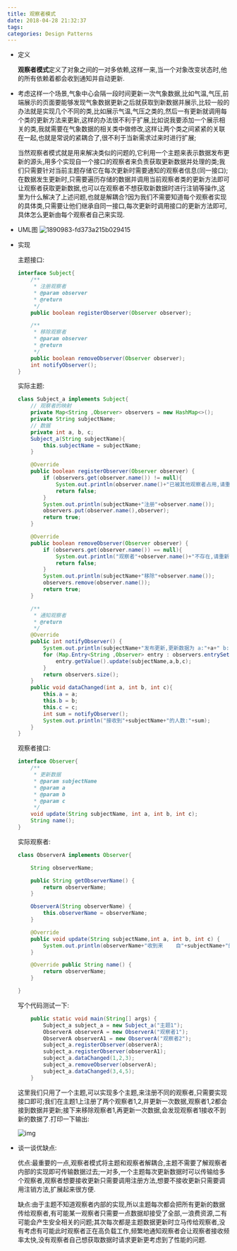 ```yaml
---
title: 观察者模式
date: 2018-04-28 21:32:37
tags:
categories: Design Patterns
---
```


- 定义

  **观察者模式**定义了对象之间的一对多依赖,这样一来,当一个对象改变状态时,他的所有依赖着都会收到通知并自动更新.<!--more-->

- 考虑这样一个场景,气象中心会隔一段时间更新一次气象数据,比如气温,气压,前端展示的页面要能够发现气象数据更新之后就获取到新数据并展示,比较一般的办法就是实现几个不同的类,比如展示气温,气压之类的,然后一有更新就调用每个类的更新方法来更新,这样的办法很不利于扩展,比如说我要添加一个展示相关的类,我就需要在气象数据的相关类中做修改,这样让两个类之间紧紧的关联在一起,也就是常说的紧耦合了,很不利于当新需求过来时进行扩展;

  当然观察者模式就是用来解决类似的问题的,它利用一个主题来表示数据发布更新的源头,用多个实现自一个接口的观察者来负责获取更新数据并处理的类;我们只需要针对当前主题存储它在每次更新时需要通知的观察者信息(同一接口);在数据发生更新时,只需要遍历存储的数据并调用当前观察者类的更新方法即可让观察者获取更新数据,也可以在观察者不想获取新数据时进行注销等操作,这里为什么解决了上述问题,也就是解耦合?因为我们不需要知道每个观察者实现的具体类,只需要让他们继承自同一接口,每次更新时调用接口的更新方法即可,具体怎么更新由每个观察者自己来实现.

- UML图
  ![1890983-fd373a215b029415](https://tva1.sinaimg.cn/large/006y8mN6ly1g9297rsspsj30yg0jttcy.jpg)


- 实现

  主题接口:

  ```java
  interface Subject{
      /**
       * 注册观察者
       * @param observer
       * @return
       */
      public boolean registerObserver(Observer observer);

      /**
       * 移除观察者
       * @param observer
       * @return
       */
      public boolean removeObserver(Observer observer);
      int notifyObserver();
  }
  ```
  实际主题:
  ```java
  class Subject_a implements Subject{
      // 观察者的映射
      private Map<String ,Observer> observers = new HashMap<>();
      private String subjectName;
      // 数据
      private int a, b, c;
      Subject_a(String subjectName){
          this.subjectName = subjectName;
      }

      @Override
      public boolean registerObserver(Observer observer) {
          if (observers.get(observer.name()) != null){
              System.out.println(observer.name()+"已被其他观察者占用,请重新注册!");
              return false;
          }
          System.out.println(subjectName+"注册"+observer.name());
          observers.put(observer.name(),observer);
          return true;
      }

      @Override
      public boolean removeObserver(Observer observer) {
          if (observers.get(observer.name()) == null){
              System.out.println("观察者"+observer.name()+"不存在,请重新注销!");
              return false;
          }
          System.out.println(subjectName+"移除"+observer.name());
          observers.remove(observer.name());
          return true;
      }

      /**
       * 通知观察者
       * @return
       */
      @Override
      public int notifyObserver() {
          System.out.println(subjectName+"发布更新,更新数据为 a:"+a+" b:"+b+" c:"+c);
          for (Map.Entry<String ,Observer> entry : observers.entrySet()){
              entry.getValue().update(subjectName,a,b,c);
          }
          return observers.size();
      }
      public void dataChanged(int a, int b, int c){
          this.a = a;
          this.b = b;
          this.c = c;
          int sum = notifyObserver();
          System.out.println("接收到"+subjectName+"的人数:"+sum);
      }
  }

  ```
  观察者接口:
  ```java
  interface Observer{
      /**
       * 更新数据
       * @param subjectName
       * @param a
       * @param b
       * @param c
       */
      void update(String subjectName, int a, int b, int c);
      String name();
  }

  ```
  实际观察者:
  ```java
  class ObserverA implements Observer{

      String observerName;

      public String getObserverName() {
          return observerName;
      }

      ObserverA(String observerName) {
          this.observerName = observerName;
      }

      @Override
      public void update(String subjectName,int a, int b, int c) {
          System.out.println(observerName+"收到来    自"+subjectName+"的更新,更新数据为 a:"+a+" b:"+b+" c:"+c);
      }

      @Override public String name() {
          return observerName;
      }

  }
  ```

  写个代码测试一下:

  ```java
      public static void main(String[] args) {
          Subject_a subject_a = new Subject_a("主题1");
          ObserverA observerA = new ObserverA("观察者1");
          ObserverA observerA1 = new ObserverA("观察者2");
          subject_a.registerObserver(observerA);
          subject_a.registerObserver(observerA1);
          subject_a.dataChanged(1,2,3);
          subject_a.removeObserver(observerA);
          subject_a.dataChanged(3,4,5);
      }

  ```

  这里我们只用了一个主题,可以实现多个主题,来注册不同的观察者,只需要实现接口即可;我们在主题1上注册了两个观察者1,2,并更新一次数据,观察者1,2都会接到数据并更新;接下来移除观察者1,再更新一次数据,会发现观察者1接收不到新的数据了.打印一下输出:

  ![img](https://tva1.sinaimg.cn/large/006y8mN6ly1g929891p89j30yg0dn0xg.jpg)  


- 谈一谈优缺点:

  优点:最重要的一点,观察者模式将主题和观察者解耦合,主题不需要了解观察者内部的实现即可传输数据过去;一对多,一个主题每次更新数据时可以传输给多个观察者,观察者想要接收更新只需要调用注册方法,想要不接收更新只需要调用注销方法,扩展起来很方便.

  缺点:由于主题不知道观察者内部的实现,所以主题每次都会把所有更新的数据传给观察者,有可能某一观察者只需要一点数据却接受了全部,一浪费资源,二有可能会产生安全相关的问题;其次每次都是主题数据更新时立马传给观察者,没有考虑有可能此时观察者正在高负载工作,频繁地通知观察者会让观察者接收频率太快,没有观察者自己想获取数据时请求更新更考虑到了性能的问题.

  